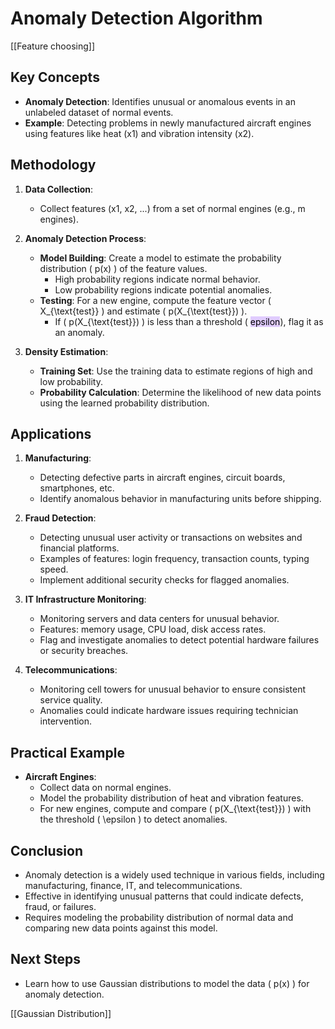# Anomaly Detection Algorithm

[[Feature choosing]]

## Key Concepts
- **Anomaly Detection**: Identifies unusual or anomalous events in an unlabeled dataset of normal events.
- **Example**: Detecting problems in newly manufactured aircraft engines using features like heat (x1) and vibration intensity (x2).

## Methodology
1. **Data Collection**:
   - Collect features (x1, x2, ...) from a set of normal engines (e.g., m engines).

2. **Anomaly Detection Process**:
   - **Model Building**: Create a model to estimate the probability distribution \( p(x) \) of the feature values.
     - High probability regions indicate normal behavior.
     - Low probability regions indicate potential anomalies.
   - **Testing**: For a new engine, compute the feature vector \( X_{\text{test}} \) and estimate \( p(X_{\text{test}}) \).
     - If \( p(X_{\text{test}}) \) is less than a threshold \( <mark style="background: #D2B3FFA6;">epsilon</mark>), flag it as an anomaly.

3. **Density Estimation**:
   - **Training Set**: Use the training data to estimate regions of high and low probability.
   - **Probability Calculation**: Determine the likelihood of new data points using the learned probability distribution.

## Applications
1. **Manufacturing**:
   - Detecting defective parts in aircraft engines, circuit boards, smartphones, etc.
   - Identify anomalous behavior in manufacturing units before shipping.

2. **Fraud Detection**:
   - Detecting unusual user activity or transactions on websites and financial platforms.
   - Examples of features: login frequency, transaction counts, typing speed.
   - Implement additional security checks for flagged anomalies.

3. **IT Infrastructure Monitoring**:
   - Monitoring servers and data centers for unusual behavior.
   - Features: memory usage, CPU load, disk access rates.
   - Flag and investigate anomalies to detect potential hardware failures or security breaches.

4. **Telecommunications**:
   - Monitoring cell towers for unusual behavior to ensure consistent service quality.
   - Anomalies could indicate hardware issues requiring technician intervention.

## Practical Example
- **Aircraft Engines**: 
  - Collect data on normal engines.
  - Model the probability distribution of heat and vibration features.
  - For new engines, compute and compare \( p(X_{\text{test}}) \) with the threshold \( \epsilon \) to detect anomalies.

## Conclusion
- Anomaly detection is a widely used technique in various fields, including manufacturing, finance, IT, and telecommunications.
- Effective in identifying unusual patterns that could indicate defects, fraud, or failures.
- Requires modeling the probability distribution of normal data and comparing new data points against this model.

## Next Steps
- Learn how to use Gaussian distributions to model the data \( p(x) \) for anomaly detection.

[[Gaussian Distribution]]

